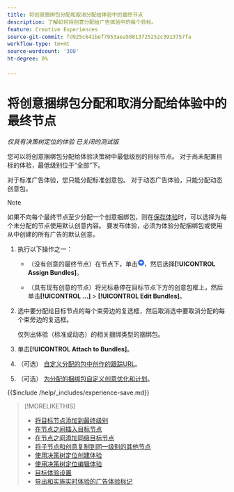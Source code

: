 ```yaml
---
title: 将创意捆绑包分配和取消分配给体验中的最终节点
description: 了解如何将创意分配给广告体验中的每个目标。
feature: Creative Experiences
source-git-commit: fd925c641bef7953aea50813725252c3913757fa
workflow-type: tm+mt
source-wordcount: '308'
ht-degree: 0%

---
```


# 将创意捆绑包分配和取消分配给体验中的最终节点

*仅具有决策树定位的体验*
*已关闭的测试版*

您可以将创意捆绑包分配给体验决策树中最低级别的目标节点。 对于尚未配置目标的体验，最低级别位于“全部”下。

对于标准广告体验，您只能分配标准创意包。 对于动态广告体验，只能分配动态创意包。

>[!NOTE]
>
>如果不向每个最终节点至少分配一个创意捆绑包，则在[保存体验](experience-create-targeting.md)时，可以选择为每个未分配的节点使用默认创意内容。 要发布体验，必须为体验分配捆绑包或使用从中创建的所有广告的默认创意。

<!-- The optimization and ad scheduling features and tracking URLs customization are in a different place now -- include here or in separate procedures? -->

<!-- 1. [ways to get to the decision tree] -->

1. 执行以下操作之一：

   * （没有创意的最终节点）在节点下，单击![添加](/help/creative/assets/add.png "添加")，然后选择&#x200B;**[!UICONTROL Assign Bundles]**。

   * （具有现有创意的节点）将光标悬停在目标节点<!-- wording???? -->下方的创意包框上，然后单击&#x200B;**[!UICONTROL ...]** > **[!UICONTROL Edit Bundles]**。

1. 选中要分配给目标节点的每个束旁边的复选框，然后取消选中要取消分配的每个束旁边的复选框。

   仅列出体验（标准或动态）的相关捆绑类型的捆绑包。

1. 单击&#x200B;**[!UICONTROL Attach to Bundles]**。

1. （可选） [自定义分配的包中创作的跟踪URL](experience-tracking-urls-targeting.md)。

1. （可选） [为分配的捆绑包自定义创意优化和计划](experience-optimization-scheduling-targeting.md)。

<!--
1. (Optional) To save the experience, click **[!UICONTROL Save]**, and then do the following.
...

These formatted steps are inserted automatically from text in the following file in the _includes folder, which reused in multiple places.
-->

{{$include /help/_includes/experience-save.md}}

>[!MORELIKETHIS]
>
>* [将目标节点添加到最终级别](experience-target-node-add-final.md)
>* [在节点之间插入目标节点](experience-target-node-add-inner.md)
>* [在节点之间添加同级目标节点](experience-target-node-add-sibling.md)
>* [将子节点和创意复制到同一级别的其他节点](experience-target-node-copy.md)
>* [使用决策树定位创建体验](experience-create-targeting.md)
>* [使用决策树定位编辑体验](experience-edit-targeting.md)
>* [目标体验设置](experience-settings-targeting.md)
>* [导出和实施实时体验的广告体验标记](experience-tag-export.md)
